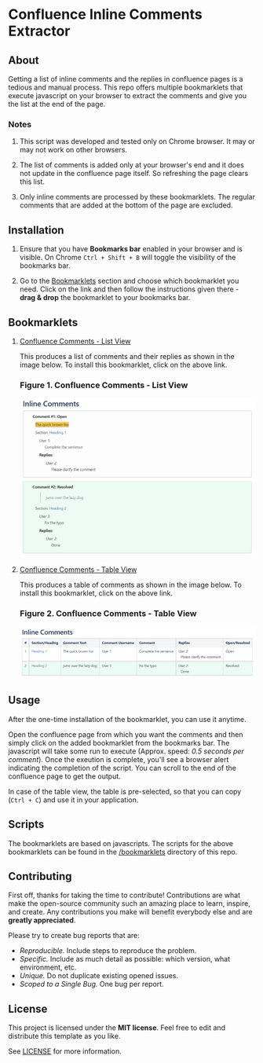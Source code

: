 # Confluence Inline Comments Extractor

## About

Getting a list of inline comments and the replies in confluence pages is a tedious and manual process. This repo offers multiple bookmarklets that execute javascript on your browser to extract the comments and give you the list at the end of the page.

### Notes

  1. This script was developed and tested only on Chrome browser. It may or may not work on other browsers.

  2. The list of comments is added only at your browser's end and it does not update in the confluence page itself. So refreshing the page clears this list.

  3. Only inline comments are processed by these bookmarklets. The regular comments that are added at the bottom of the page are excluded.

## Installation

1. Ensure that you have **Bookmarks bar** enabled in your browser and is visible. On Chrome `Ctrl + Shift + B` will toggle the visibility of the bookmarks bar.

2. Go to the [Bookmarklets](#bookmarklets) section and choose which bookmarklet you need. Click on the link and then follow the instructions given there - **drag & drop** the bookmarklet to your bookmarks bar.

## Bookmarklets

1. [Confluence Comments - List View](html/confluence-comments-extractor-list.html)

   This produces a list of comments and their replies as shown in the image below. To install this bookmarklet, click on the above link.

   ### Figure 1. Confluence Comments - List View

   ![Figure 1](images/confluence_comments_list.png)

2. [Confluence Comments - Table View](html/confluence-comments-extractor-table.html)

   This produces a table of comments as shown in the image below. To install this bookmarklet, click on the above link.

   ### Figure 2. Confluence Comments - Table View

   ![Figure 2](images/confluence_comments_table.png)

## Usage

After the one-time installation of the bookmarklet, you can use it anytime.

Open the confluence page from which you want the comments and then simply click on the added bookmarklet from the bookmarks bar. The javascript will take some run to execute (Approx. speed: *0.5 seconds per comment*). Once the exeution is complete, you'll see a browser alert indicating the completion of the script. You can scroll to the end of the confluence page to get the output.

In case of the table view, the table is pre-selected, so that you can copy (`Ctrl + C`) and use it in your application.

## Scripts

The bookmarklets are based on javascripts. The scripts for the above bookmarklets can be found in the [/bookmarklets](https://github.com/cy-shriram/confluence-inline-comments/blob/master/bookmarklets/) directory of this repo.

## Contributing

First off, thanks for taking the time to contribute! Contributions are what make the open-source community such an amazing place to learn, inspire, and create. Any contributions you make will benefit everybody else and are **greatly appreciated**.

Please try to create bug reports that are:

- _Reproducible._ Include steps to reproduce the problem.
- _Specific._ Include as much detail as possible: which version, what environment, etc.
- _Unique._ Do not duplicate existing opened issues.
- _Scoped to a Single Bug._ One bug per report.

## License

This project is licensed under the **MIT license**. Feel free to edit and distribute this template as you like.

See [LICENSE](https://github.com/cy-shriram/confluence-inline-comments/blob/master/LICENSE) for more information.
